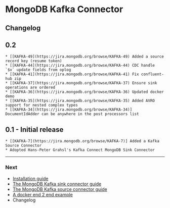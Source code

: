 # MongoDB Kafka Connector

## Changelog

## 0.2
    
    * [[KAFKA-49](https://jira.mongodb.org/browse/KAFKA-49)	Added a source record key (resume token)
    * [[KAFKA-44](https://jira.mongodb.org/browse/KAFKA-44)	CDC handle `$v` update fields from oplog
    * [[KAFKA-41](https://jira.mongodb.org/browse/KAFKA-41)	Fix confluent-hub zip
    * [[KAFKA-37](https://jira.mongodb.org/browse/KAFKA-37)	Ensure sink operations are ordered
    * [[KAFKA-36](https://jira.mongodb.org/browse/KAFKA-36)	Updated docker demo
    * [[KAFKA-35](https://jira.mongodb.org/browse/KAFKA-35)	Added AVRO support for nested complex types
    * [[KAFKA-34](https://jira.mongodb.org/browse/KAFKA-34)] DocumentIdAdder can be anywhere in the post processors list 

## 0.1 - Initial release
    
    * [[KAFKA-7](https://jira.mongodb.org/browse/KAFKA-7)] Added a Kafka Source Connector 
    * Adopted Hans-Peter Grahsl's Kafka Connect MongoDB Sink Connector

---
### Next
- [Installation guide](./install.md)
- [The MongoDB Kafka sink connector guide](./sink.md)
- [The MongoDB Kafka source connector guide](./source.md)
- [A docker end 2 end example](../docker/README.md)
- Changelog
